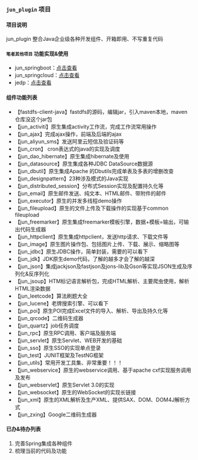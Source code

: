### `jun_plugin` 项目

#### 项目说明
jun_plugin 整合Java企业级各种开发组件、开箱即用、不写重复代码

#### `笔者其他项目` 功能实现&使用
- jun_springboot：[点击查看](https://github.com/wujun728/jun_springboot) 
- jun_springcloud：[点击查看](https://github.com/wujun728/jun_springcloud) 
- jedp：[点击查看](https://github.com/wujun728/jedp) 

#### 组件功能列表
- 【fastdfs-client-java】fastdfs的源码，编辑jar，引入maven本地，maven仓库没这个jar包
- 【jun_activiti】原生集成activity工作流，完成工作流常用操作
- 【jun_ajax】完成ajax操作，前端及后端的ajax
- 【jun_aliyun_sms】发送阿里云短信及验证码等
- 【jun_cron】 cron表达式的java的实现及调度
- 【jun_dao_hibernate】原生集成hibernate及使用
- 【jun_datasource】原生集成各种JDBC DataSource数据源
- 【jun_dbutil】原生集成Apache 的Dbutils完成单表及多表的增删改查
- 【jun_designpattern】23种涉及模式的Java实现
- 【jun_distributed_session】分布式Session实现及配置持久化等
- 【jun_email】原生邮件发送、纯文本、HTML邮件、带附件的邮件
- 【jun_executor】原生的并发多线程demo操作
- 【jun_fileupload】原生的文件上传及下载操作的实现基于common fileupload
- 【jun_freemarker】原生集成freemarker模板引擎，数据+模板=输出，可输出代码生成器
- 【jun_httpclient】原生集成httpclient，发送http请求、下载文件等
- 【jun_image】原生图片操作包、包括图片上传、下载、展示、缩略图等
- 【jun_jdbc】原生JDBC操作，简单封装，需要的可以看下
- 【jun_jdk】JDK原生demo代码，了解的越多才会了解的越深
- 【jun_json】集成jackjson及fastjson及jons-lib及Gson等实现JSON生成及序列化&反序列化
- 【jun_jsoup】HTM标记语言解析包，完成HTML解析、主要爬虫使用，解析HTML渲染数据
- 【jun_leetcode】算法刷题大全
- 【jun_lucene】老牌搜索引擎、可以看下
- 【jun_poi】原生POI完成Excel文件的导入、解析、导出及持久化等
- 【jun_qrcode】二维码生成器
- 【jun_quartz】job任务调度
- 【jun_rpc】原生RPC调用、客户端及服务端
- 【jun_servlet】原生Servlet、WEB开发的基础
- 【jun_sso】原生SSO的实现单点登录
- 【jun_test】JUNIT框架及TestNG框架
- 【jun_utils】常用开发工具集、非常重要！！！
- 【jun_webservice】原生的webservice调用、基于apache cxf实现服务调用及发布
- 【jun_webservlet】原生Servlet 3.0的实现
- 【jun_websocket】原生的WebSocket的实现长链接
- 【jun_xml】原生的XML解析及生产XML、提供SAX、DOM、DOM4J解析方式
- 【jun_zxing】Google二维码生成器

#### 已办&待办列表
1. 完善Spring集成各种组件
1. 梳理当前的代码及功能
